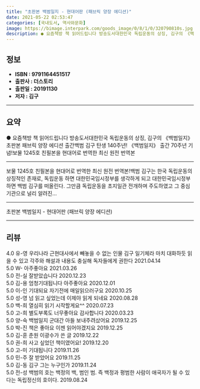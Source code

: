 ```yaml
---
title: "초판본 백범일지 - 현대어판 (패브릭 양장 에디션)"
date: 2021-05-22 02:53:47
categories: [국내도서, 역사와문화]
image: https://bimage.interpark.com/goods_image/0/8/1/0/320790810s.jpg
description: ● 요즘책방 책 읽어드립니다 방송도서대한민국 독립운동의 상징, 김구의 《백범일지》초판본 패브릭 양장 에디션 출간백범 김구 탄생 140주년! 《백범일지》 출간 70주년 기념!보물 1245호 친필본을 현대어로 번역한 최신 원전 번역본
---
```


## **정보**

- **ISBN : 9791164451517**
- **출판사 : 더스토리**
- **출판일 : 20191130**
- **저자 : 김구**

------



## **요약**

●  요즘책방 책 읽어드립니다 방송도서대한민국 독립운동의 상징, 김구의 《백범일지》초판본 패브릭 양장 에디션 출간백범 김구 탄생 140주년! 《백범일지》 출간 70주년 기념!보물 1245호 친필본을 현대어로 번역한 최신 원전 번역본

------

보물 1245호 친필본을 현대어로 번역한 최신 원전 번역본!백범 김구는 한국 독립운동의 상징적인 존재로, 독립운동 하면 대한민국임시정부를 생각하게 되고 대한민국임시정부 하면 백범 김구를 떠올린다. 그만큼 독립운동을 초지일관 전개하며 주도하였고 그 중심 기관으로 널리 알려진... 

------


초판본 백범일지 - 현대어판 (패브릭 양장 에디션) 

------


## **리뷰** 

4.0 유-영 우리나라 근현대사에서 빼놓을 수 없는 인물 김구 일기체라 마치 대화하듯 읽을 수 있고 각주와 해설과 내용도 충실해 독자들에게 권한다  2021.04.14 <br/>5.0 W- 아주좋아요  2021.03.26 <br/>5.0 전-실 잘받았습니다 2020.12.23 <br/>5.0 김-용 엄청기대됩니다  아주좋아요 2020.12.01 <br/>5.0 이-인 기대되요 자기전에 매일읽으러구요 2020.10.25 <br/>5.0 성-영 넘 읽고 싶었는데 이제야 읽게 되네요 2020.08.28 <br/>5.0 백-희 열심히 읽기 시작할게요^^ 2020.07.23 <br/>5.0 고-희 별도부록도 너무좋아요 감사합니다 2020.03.23 <br/>5.0 양-숙 백범일지 군대간 아들 보내주려샀어요 2019.12.25 <br/>5.0 박-진 책은 좋아요 이젠 읽어야겠지요 2019.12.25 <br/>5.0 김-훈 춘원 이광수가 쓴 글 2019.12.22 <br/>5.0 권-희 사고 싶었던 책이였어요! 2019.12.20 <br/>5.0 고-미 기대됩니다 2019.11.26 <br/>5.0 민-주 잘 받았어요 2019.11.25 <br/>5.0 김-동 김구  그는  누구인가 2019.11.24 <br/>5.0 전-성 백범의 호는 백정의 백, 범인 범. 즉 백정과 평범한 사람이 애국자가 될 수 있다는 독립정신의 호이다. 2019.08.24 <br/>